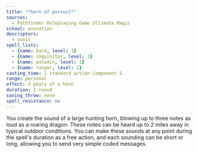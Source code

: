 ```yaml
---
title: "*horn of pursuit*"
sources:
  - Pathfinder Roleplaying Game Ultimate Magic
school: evocation
descriptors:
  - sonic
spell_lists:
  - {name: bard, level: 1}
  - {name: inquisitor, level: 1}
  - {name: paladin, level: 1}
  - {name: ranger, level: 1}
casting_time: 1 standard action Component S
range: personal
effect: 3 peals of a horn
duration: 1 round
saving_throw: none
spell_resistance: no
---
```


You create the sound of a large hunting horn, blowing up to three notes as loud as a roaring dragon. These notes can be heard up to 2 miles away in typical outdoor conditions. You can make these sounds at any point during the spell's duration as a free action, and each sounding can be short or long, allowing you to send very simple coded messages.


